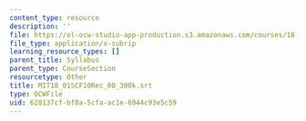 ```yaml
---
content_type: resource
description: ''
file: https://ol-ocw-studio-app-production.s3.amazonaws.com/courses/18-01sc-single-variable-calculus-fall-2010/628137cfbf8a5cfaac1e6944c93e5c59_MIT18_01SCF10Rec_00_300k.vtt
file_type: application/x-subrip
learning_resource_types: []
parent_title: Syllabus
parent_type: CourseSection
resourcetype: Other
title: MIT18_01SCF10Rec_00_300k.srt
type: OCWFile
uid: 628137cf-bf8a-5cfa-ac1e-6944c93e5c59
---
```

